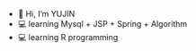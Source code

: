 - 👋 Hi, I’m YUJIN
- 💻 learning Mysql + JSP + Spring + Algorithm
- 💻 learning R programming
<!---
YUYUYUJINN/YUYUYUJINN is a ✨ special ✨ repository because its `README.md` (this file) appears on your GitHub profile.
You can click the Preview link to take a look at your changes.
--->
